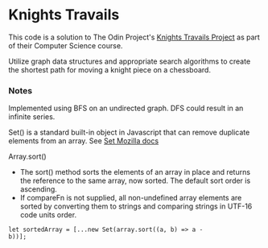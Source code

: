 # Knights Travails

This code is a solution to The Odin Project's <a href="https://www.theodinproject.com/lessons/javascript-knights-travails">Knights Travails Project</a> as part of their Computer Science course.

Utilize graph data structures and appropriate search algorithms to create the shortest path for moving a knight piece on a chessboard.

### Notes

Implemented using BFS on an undirected graph. DFS could result in an infinite series.

Set() is a standard built-in object in Javascript that can remove duplicate elements from an array.
See <a href="https://developer.mozilla.org/en-US/docs/Web/JavaScript/Reference/Global_Objects/Set#remove_duplicate_elements_from_the_array"> Set Mozilla docs</a>

Array.sort()

- The sort() method sorts the elements of an array in place and returns the reference to the same array, now sorted. The default sort order is ascending.
- If compareFn is not supplied, all non-undefined array elements are sorted by converting them to strings and comparing strings in UTF-16 code units order.

<code>let sortedArray = [...new Set(array.sort((a, b) => a - b))];</code>
